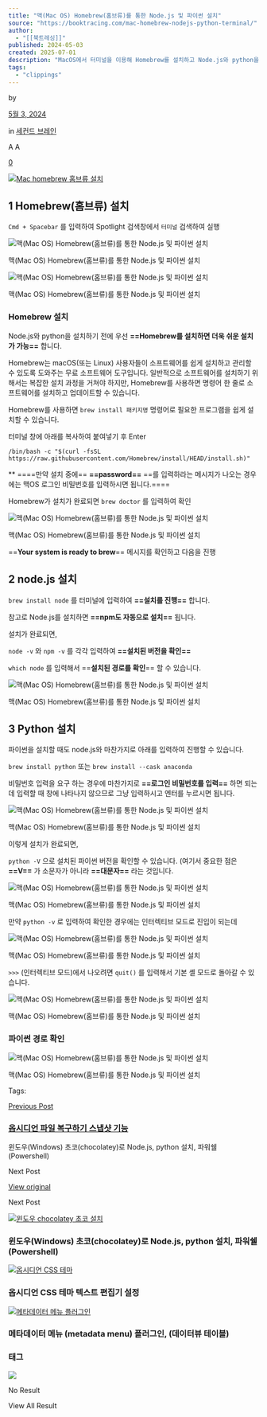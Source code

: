 ```yaml
---
title: "맥(Mac OS) Homebrew(홈브류)를 통한 Node.js 및 파이썬 설치"
source: "https://booktracing.com/mac-homebrew-nodejs-python-terminal/"
author:
  - "[[북트레싱]]"
published: 2024-05-03
created: 2025-07-01
description: "MacOS에서 터미널을 이용해 Homebrew를 설치하고 Node.js와 python을 설치하는 방법입니다."
tags:
  - "clippings"
---
```

by

[5월 3, 2024](https://booktracing.com/mac-homebrew-nodejs-python-terminal/)

in [세컨드 브레인](https://booktracing.com/second-brain/)

A A

[0](https://booktracing.com/mac-homebrew-nodejs-python-terminal/#comments)

[![Mac homebrew 홈브류 설치](https://booktracing.com/wp-content/uploads/2024/05/Mac-homebrew-%ED%99%88%EB%B8%8C%EB%A5%98-%EC%84%A4%EC%B9%98.webp)](https://booktracing.com/wp-content/uploads/2024/05/Mac-homebrew-%ED%99%88%EB%B8%8C%EB%A5%98-%EC%84%A4%EC%B9%98.webp)

## 1 Homebrew(홈브류) 설치

`Cmd + Spacebar` 를 입력하여 Spotlight 검색창에서 `터미널` 검색하여 실행

![맥(Mac OS) Homebrew(홈브류)를 통한 Node.js 및 파이썬 설치](https://booktracing.com/wp-content/uploads/2024/05/spotlight-1-1024x110.webp)

맥(Mac OS) Homebrew(홈브류)를 통한 Node.js 및 파이썬 설치

![맥(Mac OS) Homebrew(홈브류)를 통한 Node.js 및 파이썬 설치](https://booktracing.com/wp-content/uploads/2024/05/terminal-1024x576.webp)

맥(Mac OS) Homebrew(홈브류)를 통한 Node.js 및 파이썬 설치

### Homebrew 설치

Node.js와 python을 설치하기 전에 우선 **==Homebrew를 설치하면 더욱 쉬운 설치가 가능==** 합니다.

Homebrew는 macOS(또는 Linux) 사용자들이 소프트웨어를 쉽게 설치하고 관리할 수 있도록 도와주는 무료 소프트웨어 도구입니다. 일반적으로 소프트웨어를 설치하기 위해서는 복잡한 설치 과정을 거쳐야 하지만, Homebrew를 사용하면 명령어 한 줄로 소프트웨어를 설치하고 업데이트할 수 있습니다.

Homebrew를 사용하면 `brew install 패키지명` 명령어로 필요한 프로그램을 쉽게 설치할 수 있습니다.

터미널 창에 아래를 복사하여 붙여넣기 후 Enter

`/bin/bash -c "$(curl -fsSL https://raw.githubusercontent.com/Homebrew/install/HEAD/install.sh)"`

\*\* ====만약 설치 중에== **==password==** ==를 입력하라는 메시지가 나오는 경우에는 맥OS 로그인 비밀번호를 입력하시면 됩니다.====

Homebrew가 설치가 완료되면 `brew doctor` 를 입력하여 확인

![맥(Mac OS) Homebrew(홈브류)를 통한 Node.js 및 파이썬 설치](https://booktracing.com/wp-content/uploads/2024/05/brew-doctor.webp)

맥(Mac OS) Homebrew(홈브류)를 통한 Node.js 및 파이썬 설치

==**Your system is ready to brew**== 메시지를 확인하고 다음을 진행

## 2 node.js 설치

`brew install node` 를 터미널에 입력하여 **==설치를 진행==** 합니다.

참고로 Node.js를 설치하면 **==npm도 자동으로 설치==** 됩니다.

설치가 완료되면,

`node -v` 와 `npm -v` 를 각각 입력하여 **==설치된 버전을 확인==**

`which node` 를 입력해서 ==**설치된 경로를 확인**== 할 수 있습니다.

![맥(Mac OS) Homebrew(홈브류)를 통한 Node.js 및 파이썬 설치](https://booktracing.com/wp-content/uploads/2024/05/node-%EA%B2%BD%EB%A1%9C-%ED%99%95%EC%9D%B8.webp)

맥(Mac OS) Homebrew(홈브류)를 통한 Node.js 및 파이썬 설치

## 3 Python 설치

파이썬을 설치할 때도 node.js와 마찬가지로 아래를 입력하여 진행할 수 있습니다.

`brew install python` 또는 `brew install --cask anaconda`

비밀번호 입력을 요구 하는 경우에 마찬가지로 **==로그인 비밀번호를 입력==** 하면 되는데 입력할 때 창에 나타나지 않으므로 그냥 입력하시고 엔터를 누르시면 됩니다.

![맥(Mac OS) Homebrew(홈브류)를 통한 Node.js 및 파이썬 설치](https://booktracing.com/wp-content/uploads/2024/05/%EB%B9%84%EB%B0%80%EB%B2%88%ED%98%B8-%EC%9E%85%EB%A0%A5-1024x57.webp)

맥(Mac OS) Homebrew(홈브류)를 통한 Node.js 및 파이썬 설치

이렇게 설치가 완료되면,

`python -V` 으로 설치된 파이썬 버전을 확인할 수 있습니다. (여기서 중요한 점은 **==V==** 가 소문자가 아니라 **==대문자==** 라는 것입니다.

![맥(Mac OS) Homebrew(홈브류)를 통한 Node.js 및 파이썬 설치](https://booktracing.com/wp-content/uploads/2024/05/%ED%84%B0%EB%AF%B8%EB%84%90-%ED%8C%8C%EC%9D%B4%EC%8D%AC-%EB%B2%84%EC%A0%84-%ED%99%95%EC%9D%B8.webp)

맥(Mac OS) Homebrew(홈브류)를 통한 Node.js 및 파이썬 설치

만약 `python -v` 로 입력하여 확인한 경우에는 인터렉티브 모드로 진입이 되는데

![맥(Mac OS) Homebrew(홈브류)를 통한 Node.js 및 파이썬 설치](https://booktracing.com/wp-content/uploads/2024/05/%ED%8C%8C%EC%9D%B4%EC%8D%AC-%EB%B2%84%EC%A0%84-%ED%99%95%EC%9D%B8-1-1024x153.webp)

맥(Mac OS) Homebrew(홈브류)를 통한 Node.js 및 파이썬 설치

`>>>` (인터렉티브 모드)에서 나오려면 `quit()` 를 입력해서 기본 셸 모드로 돌아갈 수 있습니다.

![맥(Mac OS) Homebrew(홈브류)를 통한 Node.js 및 파이썬 설치](https://booktracing.com/wp-content/uploads/2024/05/%EA%B8%B0%EB%B3%B8-%EC%85%B8-1024x88.webp)

맥(Mac OS) Homebrew(홈브류)를 통한 Node.js 및 파이썬 설치

### 파이썬 경로 확인

![맥(Mac OS) Homebrew(홈브류)를 통한 Node.js 및 파이썬 설치](https://booktracing.com/wp-content/uploads/2024/05/%ED%8C%8C%EC%9D%B4%EC%8D%AC-%EA%B2%BD%EB%A1%9C-%ED%99%95%EC%9D%B8.webp)

맥(Mac OS) Homebrew(홈브류)를 통한 Node.js 및 파이썬 설치

Tags:

[Previous Post](https://booktracing.com/%ec%98%b5%ec%8b%9c%eb%94%94%ec%96%b8-%ed%8c%8c%ec%9d%bc-%eb%b3%b5%ea%b5%ac-%ec%8a%a4%eb%83%85%ec%83%b7/)

### [옵시디언 파일 복구하기 스냅샷 기능](https://booktracing.com/%ec%98%b5%ec%8b%9c%eb%94%94%ec%96%b8-%ed%8c%8c%ec%9d%bc-%eb%b3%b5%ea%b5%ac-%ec%8a%a4%eb%83%85%ec%83%b7/)

윈도우(Windows) 초코(chocolatey)로 Node.js, python 설치, 파워쉘 (Powershell)

Next Post

[View original](https://booktracing.com/chocolatey-nodejs-powershell/)

Next Post

[![윈도우 chocolatey 초코 설치](https://booktracing.com/wp-content/uploads/2024/05/%EC%9C%88%EB%8F%84%EC%9A%B0-chocolatey-%EC%B4%88%EC%BD%94-%EC%84%A4%EC%B9%98-75x75.webp)](https://booktracing.com/chocolatey-nodejs-powershell/)

### 윈도우(Windows) 초코(chocolatey)로 Node.js, python 설치, 파워쉘 (Powershell)

[![옵시디언 CSS 테마](https://booktracing.com/wp-content/uploads/2024/06/%EC%98%B5%EC%8B%9C%EB%94%94%EC%96%B8-CSS-%ED%85%8C%EB%A7%88-75x75.webp)](https://booktracing.com/%ec%98%b5%ec%8b%9c%eb%94%94%ec%96%b8-css-%ec%8a%a4%ed%83%80%ec%9d%bc-%ed%85%8c%eb%a7%88/)

### 옵시디언 CSS 테마 텍스트 편집기 설정

[![메타데이터 메뉴 플러그인](https://booktracing.com/wp-content/uploads/2024/07/%EB%A9%94%ED%83%80%EB%8D%B0%EC%9D%B4%ED%84%B0-%EB%A9%94%EB%89%B4-%ED%94%8C%EB%9F%AC%EA%B7%B8%EC%9D%B8-75x75.webp)](https://booktracing.com/%eb%a9%94%ed%83%80%eb%8d%b0%ec%9d%b4%ed%84%b0-%eb%a9%94%eb%89%b4-%ed%94%8c%eb%9f%ac%ea%b7%b8%ec%9d%b8-%ec%98%b5%ec%8b%9c%eb%94%94%ec%96%b8/)

### 메타데이터 메뉴 (metadata menu) 플러그인, (데이터뷰 테이블)

### 태그

![](https://booktracing.com/wp-content/uploads/2023/09/%EB%B6%81%ED%8A%B8%EB%9E%98%EC%8B%B1-%EC%95%BC%EA%B0%84%EB%AA%A8%EB%93%9C-%EC%A0%84%ED%99%98-1.png) 

No Result

View All Result